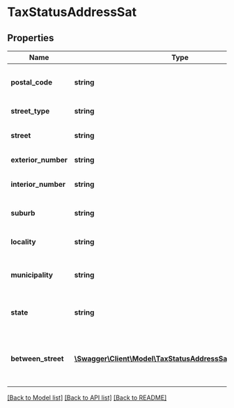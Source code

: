 # TaxStatusAddressSat

## Properties
Name | Type | Description | Notes
------------ | ------------- | ------------- | -------------
**postal_code** | **string** | The postcode of the address. | 
**street_type** | **string** | The &#x60;street&#x60; type. | [optional] 
**street** | **string** | The tax payers street. | [optional] 
**exterior_number** | **string** | The street number. | [optional] 
**interior_number** | **string** | Additional address information. | [optional] 
**suburb** | **string** | The suburb of the tax payer. | [optional] 
**locality** | **string** | The locality of the address. | [optional] 
**municipality** | **string** | The municipality of the address. | [optional] 
**state** | **string** | The state that the address is in. | [optional] 
**between_street** | [**\Swagger\Client\Model\TaxStatusAddressSatBetweenStreet[]**](TaxStatusAddressSatBetweenStreet.md) | Additional information about where the &#x60;street&#x60; is located. | [optional] 

[[Back to Model list]](../../README.md#documentation-for-models) [[Back to API list]](../../README.md#documentation-for-api-endpoints) [[Back to README]](../../README.md)

